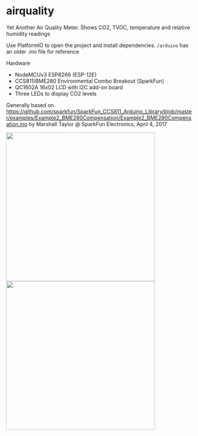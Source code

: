 # airquality

Yet Another Air Quality Meter. Shows CO2, TVOC, temperature and relative humidity readings

Use PlatformIO to open the project and install dependencies. `/arduino` has an older .ino file for reference

Hardware
* NodeMCUv3 ESP8266 (ESP-12E)
* CCS811/BME280 Environmental Combo Breakout (SparkFun)
* QC1602A 16x02 LCD with I2C add-on board
* Three LEDs to display CO2 levels

Generally based on https://github.com/sparkfun/SparkFun_CCS811_Arduino_Library/blob/master/examples/Example2_BME280Compensation/Example2_BME280Compensation.ino by Marshall Taylor @ SparkFun Electronics, April 4, 2017

<img src="https://i.imgur.com/D9KxzzA.jpg" height="400">
<img src="https://i.imgur.com/gxnanGl.jpg" height="400">
